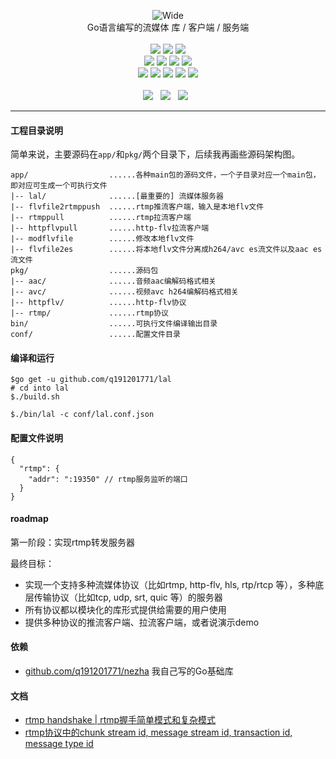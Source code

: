 <p align="center">
<img alt="Wide" src="https://pengrl.com/images/other/lallogo.png">
<br>
Go语言编写的流媒体 库 / 客户端 / 服务端
<br><br>
<a title="TravisCI" target="_blank" href="https://www.travis-ci.org/q191201771/lal"><img src="https://www.travis-ci.org/q191201771/lal.svg?branch=master"></a>
<a title="codecov" target="_blank" href="https://codecov.io/gh/q191201771/lal"><img src="https://codecov.io/gh/q191201771/lal/branch/master/graph/badge.svg?style=flat-square"></a>
<a title="goreportcard" target="_blank" href="https://goreportcard.com/report/github.com/q191201771/lal"><img src="https://goreportcard.com/badge/github.com/q191201771/lal?style=flat-square"></a>
<br>
<a title="codesize" target="_blank" href="https://github.com/q191201771/lal"><img src="https://img.shields.io/github/languages/code-size/q191201771/lal.svg?style=flat-square?style=flat-square"></a>
<a title="license" target="_blank" href="https://github.com/q191201771/lal/blob/master/LICENSE"><img src="https://img.shields.io/badge/license-MIT-brightgreen.svg?style=flat-square"></a>
<a title="lastcommit" target="_blank" href="https://github.com/q191201771/lal/commits/master"><img src="https://img.shields.io/github/commit-activity/m/q191201771/lal.svg?style=flat-square"></a>
<a title="commitactivity" target="_blank" href="https://github.com/q191201771/lal/graphs/commit-activity"><img src="https://img.shields.io/github/last-commit/q191201771/lal.svg?style=flat-square"></a>
<br>
<a title="pr" target="_blank" href="https://github.com/q191201771/lal/pulls"><img src="https://img.shields.io/github/issues-pr-closed/q191201771/lal.svg?style=flat-square&color=FF9966"></a>
<a title="hits" target="_blank" href="https://github.com/q191201771/lal"><img src="https://hits.b3log.org/q191201771/lal.svg?style=flat-square"></a>
<a title="language" target="_blank" href="https://github.com/q191201771/lal"><img src="https://img.shields.io/github/languages/count/q191201771/lal.svg?style=flat-square"></a>
<a title="toplanguage" target="_blank" href="https://github.com/q191201771/lal"><img src="https://img.shields.io/github/languages/top/q191201771/lal.svg?style=flat-square"></a>
<a title="godoc" target="_blank" href="https://godoc.org/github.com/q191201771/lal"><img src="http://img.shields.io/badge/godoc-reference-5272B4.svg?style=flat-square"></a>
<br><br>
<a title="watcher" target="_blank" href="https://github.com/q191201771/lal/watchers"><img src="https://img.shields.io/github/watchers/q191201771/lal.svg?label=Watchers&style=social"></a>&nbsp;&nbsp;
<a title="star" target="_blank" href="https://github.com/q191201771/lal/stargazers"><img src="https://img.shields.io/github/stars/q191201771/lal.svg?label=Stars&style=social"></a>&nbsp;&nbsp;
<a title="fork" target="_blank" href="https://github.com/q191201771/lal/network/members"><img src="https://img.shields.io/github/forks/q191201771/lal.svg?label=Forks&style=social"></a>&nbsp;&nbsp;
</p>

---

#### 工程目录说明

简单来说，主要源码在`app/`和`pkg/`两个目录下，后续我再画些源码架构图。

```
app/                  ......各种main包的源码文件，一个子目录对应一个main包，即对应可生成一个可执行文件
|-- lal/              ......[最重要的] 流媒体服务器
|-- flvfile2rtmppush  ......rtmp推流客户端，输入是本地flv文件
|-- rtmppull          ......rtmp拉流客户端
|-- httpflvpull       ......http-flv拉流客户端
|-- modflvfile        ......修改本地flv文件
|-- flvfile2es        ......将本地flv文件分离成h264/avc es流文件以及aac es流文件
pkg/                  ......源码包
|-- aac/              ......音频aac编解码格式相关
|-- avc/              ......视频avc h264编解码格式相关
|-- httpflv/          ......http-flv协议
|-- rtmp/             ......rtmp协议
bin/                  ......可执行文件编译输出目录
conf/                 ......配置文件目录
```

#### 编译和运行

```
$go get -u github.com/q191201771/lal
# cd into lal
$./build.sh

$./bin/lal -c conf/lal.conf.json
```

#### 配置文件说明

```
{
  "rtmp": {
    "addr": ":19350" // rtmp服务监听的端口
  }
}
```

#### roadmap

第一阶段：实现rtmp转发服务器

最终目标：

* 实现一个支持多种流媒体协议（比如rtmp, http-flv, hls, rtp/rtcp 等），多种底层传输协议（比如tcp, udp, srt, quic 等）的服务器
* 所有协议都以模块化的库形式提供给需要的用户使用
* 提供多种协议的推流客户端、拉流客户端，或者说演示demo

#### 依赖

- [github.com/q191201771/nezha](https://github.com/q191201771/nezha) 我自己写的Go基础库

#### 文档

* [rtmp handshake | rtmp握手简单模式和复杂模式](https://pengrl.com/p/20027/)
* [rtmp协议中的chunk stream id, message stream id, transaction id, message type id](https://pengrl.com/p/25610/)
